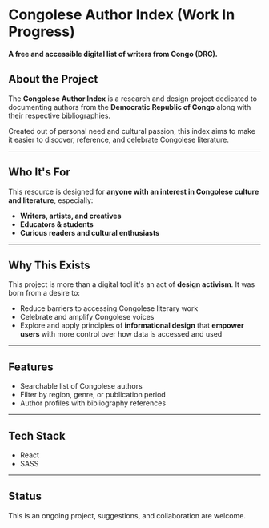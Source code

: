 # Congolese Author Index (Work In Progress)

**A free and accessible digital list of writers from Congo (DRC).**

## About the Project

The **Congolese Author Index** is a research and design project dedicated to documenting authors from the **Democratic Republic of Congo** along with their respective bibliographies.

Created out of personal need and cultural passion, this index aims to make it easier to discover, reference, and celebrate Congolese literature.

---

## Who It's For

This resource is designed for **anyone with an interest in Congolese culture and literature**, especially:
- **Writers, artists, and creatives**
- **Educators & students**
- **Curious readers and cultural enthusiasts**

---

## Why This Exists

This project is more than a digital tool it's an act of **design activism**. It was born from a desire to:
- Reduce barriers to accessing Congolese literary work
- Celebrate and amplify Congolese voices
- Explore and apply principles of **informational design** that **empower users** with more control over how data is accessed and used

---

## Features

- Searchable list of Congolese authors
- Filter by region, genre, or publication period
- Author profiles with bibliography references

---

## Tech Stack

- React
- SASS

---

## Status

This is an ongoing project, suggestions, and collaboration are welcome.





